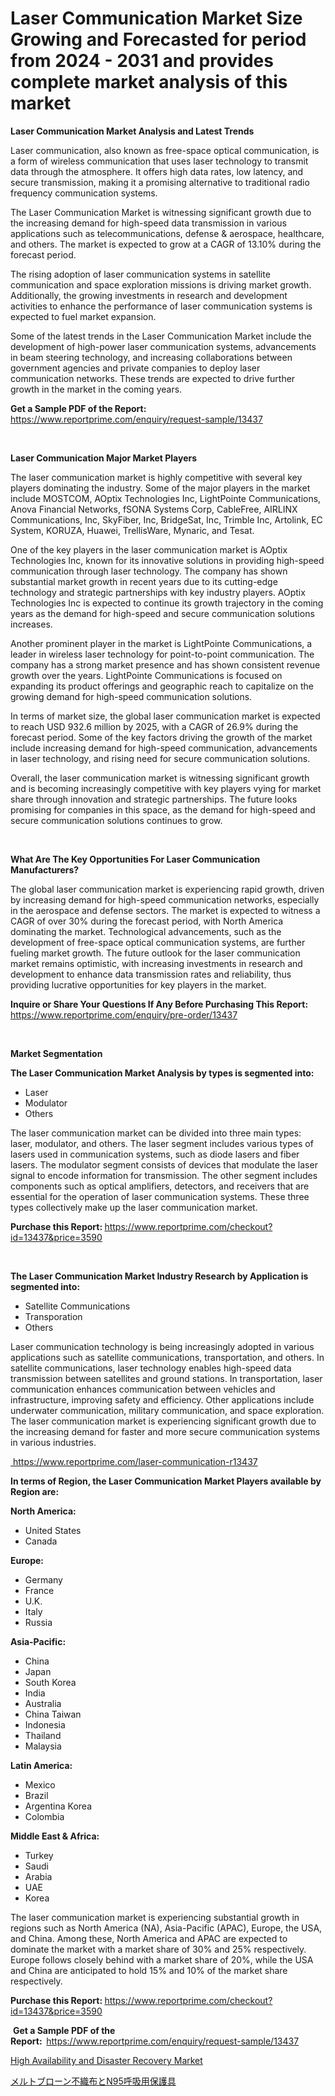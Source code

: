 <p><h1>Laser Communication Market Size Growing and Forecasted for period from 2024 - 2031 and provides complete market analysis of this market</h1></p><p><strong>Laser Communication Market Analysis and Latest Trends</strong></p>
<p><p>Laser communication, also known as free-space optical communication, is a form of wireless communication that uses laser technology to transmit data through the atmosphere. It offers high data rates, low latency, and secure transmission, making it a promising alternative to traditional radio frequency communication systems.</p><p>The Laser Communication Market is witnessing significant growth due to the increasing demand for high-speed data transmission in various applications such as telecommunications, defense & aerospace, healthcare, and others. The market is expected to grow at a CAGR of 13.10% during the forecast period.</p><p>The rising adoption of laser communication systems in satellite communication and space exploration missions is driving market growth. Additionally, the growing investments in research and development activities to enhance the performance of laser communication systems is expected to fuel market expansion.</p><p>Some of the latest trends in the Laser Communication Market include the development of high-power laser communication systems, advancements in beam steering technology, and increasing collaborations between government agencies and private companies to deploy laser communication networks. These trends are expected to drive further growth in the market in the coming years.</p></p>
<p><strong>Get a Sample PDF of the Report:&nbsp;</strong> <a href="https://www.reportprime.com/enquiry/request-sample/13437">https://www.reportprime.com/enquiry/request-sample/13437</a></p>
<p>&nbsp;</p>
<p><strong>Laser Communication Major Market Players</strong></p>
<p><p>The laser communication market is highly competitive with several key players dominating the industry. Some of the major players in the market include MOSTCOM, AOptix Technologies Inc, LightPointe Communications, Anova Financial Networks, fSONA Systems Corp, CableFree, AIRLINX Communications, Inc, SkyFiber, Inc, BridgeSat, Inc, Trimble Inc, Artolink, EC System, KORUZA, Huawei, TrellisWare, Mynaric, and Tesat.</p><p>One of the key players in the laser communication market is AOptix Technologies Inc, known for its innovative solutions in providing high-speed communication through laser technology. The company has shown substantial market growth in recent years due to its cutting-edge technology and strategic partnerships with key industry players. AOptix Technologies Inc is expected to continue its growth trajectory in the coming years as the demand for high-speed and secure communication solutions increases.</p><p>Another prominent player in the market is LightPointe Communications, a leader in wireless laser technology for point-to-point communication. The company has a strong market presence and has shown consistent revenue growth over the years. LightPointe Communications is focused on expanding its product offerings and geographic reach to capitalize on the growing demand for high-speed communication solutions.</p><p>In terms of market size, the global laser communication market is expected to reach USD 932.6 million by 2025, with a CAGR of 26.9% during the forecast period. Some of the key factors driving the growth of the market include increasing demand for high-speed communication, advancements in laser technology, and rising need for secure communication solutions.</p><p>Overall, the laser communication market is witnessing significant growth and is becoming increasingly competitive with key players vying for market share through innovation and strategic partnerships. The future looks promising for companies in this space, as the demand for high-speed and secure communication solutions continues to grow.</p></p>
<p>&nbsp;</p>
<p><strong>What Are The Key Opportunities For Laser Communication Manufacturers?</strong></p>
<p><p>The global laser communication market is experiencing rapid growth, driven by increasing demand for high-speed communication networks, especially in the aerospace and defense sectors. The market is expected to witness a CAGR of over 30% during the forecast period, with North America dominating the market. Technological advancements, such as the development of free-space optical communication systems, are further fueling market growth. The future outlook for the laser communication market remains optimistic, with increasing investments in research and development to enhance data transmission rates and reliability, thus providing lucrative opportunities for key players in the market.</p></p>
<p><strong>Inquire or Share Your Questions If Any Before Purchasing This Report:</strong> <a href="https://www.reportprime.com/enquiry/pre-order/13437">https://www.reportprime.com/enquiry/pre-order/13437</a></p>
<p>&nbsp;</p>
<p><strong>Market Segmentation</strong></p>
<p><strong>The Laser Communication Market Analysis by types is segmented into:</strong></p>
<p><ul><li>Laser</li><li>Modulator</li><li>Others</li></ul></p>
<p><p>The laser communication market can be divided into three main types: laser, modulator, and others. The laser segment includes various types of lasers used in communication systems, such as diode lasers and fiber lasers. The modulator segment consists of devices that modulate the laser signal to encode information for transmission. The other segment includes components such as optical amplifiers, detectors, and receivers that are essential for the operation of laser communication systems. These three types collectively make up the laser communication market.</p></p>
<p><strong>Purchase this Report:&nbsp;</strong><a href="https://www.reportprime.com/checkout?id=13437&price=3590">https://www.reportprime.com/checkout?id=13437&price=3590</a></p>
<p>&nbsp;</p>
<p><strong>The Laser Communication Market Industry Research by Application is segmented into:</strong></p>
<p><ul><li>Satellite Communications</li><li>Transporation</li><li>Others</li></ul></p>
<p><p>Laser communication technology is being increasingly adopted in various applications such as satellite communications, transportation, and others. In satellite communications, laser technology enables high-speed data transmission between satellites and ground stations. In transportation, laser communication enhances communication between vehicles and infrastructure, improving safety and efficiency. Other applications include underwater communication, military communication, and space exploration. The laser communication market is experiencing significant growth due to the increasing demand for faster and more secure communication systems in various industries.</p></p>
<p><a href="https://www.reportprime.com/laser-communication-r13437">&nbsp;https://www.reportprime.com/laser-communication-r13437</a></p>
<p><strong>In terms of Region, the Laser Communication Market Players available by Region are:</strong></p>
<p>
    <p> <strong> North America: </strong>
        <ul>
            <li>United States</li>
            <li>Canada</li>
        </ul>
        </p> 
    <p> <strong> Europe: </strong>
        <ul>
            <li>Germany</li>
            <li>France</li>
            <li>U.K.</li>
            <li>Italy</li>
            <li>Russia</li>
        </ul>
        </p> 
    <p> <strong> Asia-Pacific: </strong>
        <ul>
            <li>China</li>
            <li>Japan</li>
            <li>South Korea</li>
            <li>India</li>
            <li>Australia</li>
            <li>China Taiwan</li>
            <li>Indonesia</li>
            <li>Thailand</li>
            <li>Malaysia</li>
        </ul>
        </p> 
    <p> <strong> Latin America: </strong>
        <ul>
            <li>Mexico</li>
            <li>Brazil</li>
            <li>Argentina Korea</li>
            <li>Colombia</li>
        </ul>
        </p> 
    <p> <strong> Middle East & Africa: </strong>
        <ul>
            <li>Turkey</li>
            <li>Saudi</li>
            <li>Arabia</li>
            <li>UAE</li>
            <li>Korea</li>
        </ul>
    </p>
    </p>
<p><p>The laser communication market is experiencing substantial growth in regions such as North America (NA), Asia-Pacific (APAC), Europe, the USA, and China. Among these, North America and APAC are expected to dominate the market with a market share of 30% and 25% respectively. Europe follows closely behind with a market share of 20%, while the USA and China are anticipated to hold 15% and 10% of the market share respectively.</p></p>
<p><strong>Purchase this Report: </strong><a href="https://www.reportprime.com/checkout?id=13437&price=3590">https://www.reportprime.com/checkout?id=13437&price=3590</a></p>
<p>&nbsp;<strong>Get a Sample PDF of the Report:&nbsp;&nbsp;</strong><a href="https://www.reportprime.com/enquiry/request-sample/13437">https://www.reportprime.com/enquiry/request-sample/13437</a></p>
<p><strong></strong></p>
<p><p><a href="https://github.com/LibbySpencer2018/Market-Research-Report-List-1/blob/main/high-availability-and-disaster-recovery-market.md">High Availability and Disaster Recovery Market</a></p><p><a href="https://github.com/zjkmgcs938405/Market-Research-Report-List-2/blob/main/478952386700.md">メルトブローン不織布とN95呼吸用保護具</a></p></p>